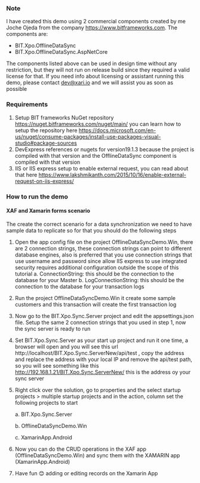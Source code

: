 ﻿### Note

I have created this demo using 2 commercial components created by me Joche Ojeda from the company https://www.bitframeworks.com.
The components are:

- BIT.Xpo.OfflineDataSync
- BIT.Xpo.OfflineDataSync.AspNetCore

The components listed above can be used in design time without any restriction, but they will not run on release build since they required a valid license for that.
If you need info about licensing or assistant running this demo, please contact dev@xari.io and we will assist you as soon as possible 

### Requirements
1.	Setup BIT frameworks NuGet repository https://nuget.bitframeworks.com/nuget/main/ you can learn how to setup the repository here https://docs.microsoft.com/en-us/nuget/consume-packages/install-use-packages-visual-studio#package-sources
2.	DevExpress references or nugets for version19.1.3 because the project is compiled with that version and the OfflineDataSync component is compiled with that version
3.	IIS or IIS express setup to enable external request, you can read about that here https://www.lakshmikanth.com/2015/10/16/enable-external-request-on-iis-express/

### How to run the demo

#### XAF and Xamarin forms scenario

The create the correct scenario for a data synchronization we need to have sample data to replicate so for that you should do the following steps

1.	Open the app config file on the project OfflineDataSyncDemo.Win, there are 2 connection strings, these connection strings can point to different database engines, also is preferred that you use connection strings that use username and password since allow IIS express to use integrated security requires additional configuration outside the scope of this tutorial
    a.	ConnectionString: this should be the connection to the database for your Master
    b.	LogConnectionString: this should be the connection to the database for your transaction logs
2.	Run the project OfflineDataSyncDemo.Win it create some sample customers and this transaction will create the first transaction log
3.	Now go to the BIT.Xpo.Sync.Server project and edit the appsettings.json file. Setup the same 2 connection strings that you used in step 1, now the sync server is ready to run
4.	Set BIT.Xpo.Sync.Server as your start up project and run it one time, a browser will open and you will see this url http://localhost/BIT.Xpo.Sync.ServerNew/api/test , copy the address and replace the address with your local IP and remove the api/test path, so you will see something like this http://192.168.1.21/BIT.Xpo.Sync.ServerNew/ this is the address oy your sync server
5.	Right click over the solution, go to properties and the select startup projects > multiple startup projects and in the action, column set the following projects to start
 
    a.	BIT.Xpo.Sync.Server
    
    b.	OfflineDataSyncDemo.Win
    
    c.	XamarinApp.Android
    
6. Now you can do the CRUD operations in the XAF app (OfflineDataSyncDemo.Win) and sync them with the XAMARIN app (XamarinApp.Android)
7. Have fun 😊 adding or editing records on the Xamarin App
